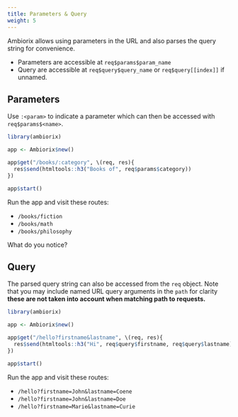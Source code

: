 ```yaml
---
title: Parameters & Query
weight: 5
---
```


Ambiorix allows using parameters in the URL and also parses the query string for convenience.

- Parameters are accessible at `req$params$param_name`
- Query are accessible at `req$query$query_name` or `req$query[[index]]` if unnamed.

## Parameters

Use `:<param>` to indicate a parameter which can then be accessed with `req$params$<name>`.

``` r
library(ambiorix)

app <- Ambiorix$new()

app$get("/books/:category", \(req, res){
  res$send(htmltools::h3("Books of", req$params$category))
})

app$start()
```

Run the app and visit these routes:

- `/books/fiction`
- `/books/math`
- `/books/philosophy`

What do you notice?

## Query

The parsed query string can also be accessed from the `req` object. Note that you may include named URL query arguments in the `path` for clarity __these are not taken into account when matching path to requests.__

``` r
library(ambiorix)

app <- Ambiorix$new()

app$get("/hello?firstname&lastname", \(req, res){
  res$send(htmltools::h3("Hi", req$query$firstname, req$query$lastname))
})

app$start()
```

Run the app and visit these routes:

- `/hello?firstname=John&lastname=Coene`
- `/hello?firstname=John&lastname=Doe`
- `/hello?firstname=Marie&lastname=Curie`
